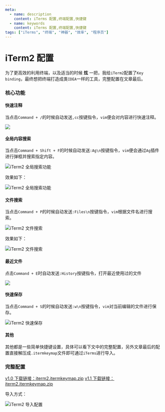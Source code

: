 ```yaml
---
meta:
  - name: description
    content: iTerms 配置,终端配置,快捷键
  - name: keywords
    content: iTerms 配置,终端配置,快捷键
tags: ["iTerms", "终端", "神器", "效率", "程序员"]
---
```


# iTerm2 配置

为了更高效的利用终端，以及适当的时候 __炫__ 一把，我给`iTerm2`配置了`Key binding`，最终想把终端打造成类`IDEA`一样的工具，完整配置在文章最后。

### 核心功能

#### 快速注释

当点击`Command + /`的时候自动发送`,cc`按键指令，`vim`便会对内容进行快速注释。

![](https://1.z.wiki/autoupload/2022-08-16/e1d296d06b4649af85b561320906ebda.image.png)

#### 全局内容搜索

当点击`Command + Shift + F`的时候自动发送`:Ag\n`按键指令，`vim`便会通过`Ag`插件进行弹框并搜索指定内容。

![iTerm2 全局搜索功能](https://3.z.wiki/autoupload/2022-08-16/9f8fc6aadb1647e5b403f56d83be806c.image.png)

效果如下：

![iTerm2 全局搜索功能](https://9.z.wiki/autoupload/2022-08-16/7ba175e0686e4b7fa9cc4b98fee04631.findcntent.gif)

#### 文件搜索

当点击`Command + P`的时候自动发送`:Files\n`按键指令，`vim`根据文件名进行搜索。

![iTerm2 文件搜索](https://5.z.wiki/autoupload/2022-08-16/ff50fb4486b64bf58f84bc49ea66acf2.image.png)


效果如下：

![iTerm2 文件搜索](https://6.z.wiki/autoupload/2022-08-16/ba80163df6a74a268160b922e5d971a2.files.gif)

#### 最近文件

点击`Command + E`时自动发送`:History`按键指令，打开最近使用过的文件

![](https://0.z.wiki/autoupload/2022-09-09/77d891f0c5fb48809790cbc77c12461c.image.png)

#### 快速保存

当点击`Command + S`的时候自动发送`:w\n`按键指令，`vim`对当前编辑的文件进行保存。

![iTerm2 快速保存](https://7.z.wiki/autoupload/2022-08-16/4e92304b1acc4a61939d611c95625545.image.png)

#### 其他

其他都是一些简单快捷键设置，具体可以看下文中的完整配置，另外文章最后的配置直接解压成`.itermkeymap`文件即可通过`iTerms`进行导入。

### 完整配置


[v1.0 下载链接：iterm2.itermkeymap.zip](https://8.z.wiki/autoupload/2022-08-16/502be620666044f095913fdb8b6c604c.iterm2.itermkeymap.zip)
[v1.1 下载链接：iterm2.itermkeymap.zip](https://8.z.wiki/autoupload/2022-09-16/c0d3827a9d084595ba6333db02c2f3fc.iterm2.itermkeymap.zip)

导入方式：

![iTerm2 导入配置](https://5.z.wiki/autoupload/2022-08-16/b23a6f9e70254855977843979d554ae7.image.png)
